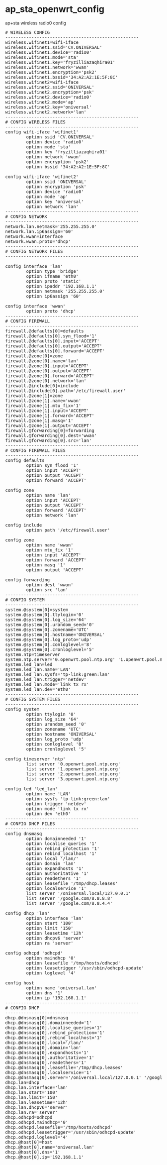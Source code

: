 # ap_sta_openwrt_config
ap+sta wireless radio0 config
<pre>
# WIRELESS CONFIG
---------------------------------------------------
wireless.wifinet1=wifi-iface
wireless.wifinet1.ssid='CV.ONIVERSAL'
wireless.wifinet1.device='radio0'
wireless.wifinet1.mode='sta'
wireless.wifinet1.key='fryzilliazaqhira01'
wireless.wifinet1.network='wwan'
wireless.wifinet1.encryption='psk2'
wireless.wifinet1.bssid='34:A2:A2:1E:5F:8C'
wireless.wifinet2=wifi-iface
wireless.wifinet2.ssid='ONIVERSAL'
wireless.wifinet2.encryption='psk'
wireless.wifinet2.device='radio0'
wireless.wifinet2.mode='ap'
wireless.wifinet2.key='oniversal'
wireless.wifinet2.network='lan'
---------------------------------------------------
# CONFIG WIRELESS FILES
---------------------------------------------------
config wifi-iface 'wifinet1'
        option ssid 'CV.ONIVERSAL'
        option device 'radio0'
        option mode 'sta'
        option key 'fryzilliazaqhira01'
        option network 'wwan'
        option encryption 'psk2'
        option bssid '34:A2:A2:1E:5F:8C'

config wifi-iface 'wifinet2'
        option ssid 'ONIVERSAL'
        option encryption 'psk'
        option device 'radio0'
        option mode 'ap'
        option key 'oniversal'
        option network 'lan'
---------------------------------------------------
# CONFIG NETWORK
---------------------------------------------------
network.lan.netmask='255.255.255.0'
network.lan.ip6assign='60'
network.wwan=interface
network.wwan.proto='dhcp'
---------------------------------------------------
# CONFIG NETWORK FILES
---------------------------------------------------

config interface 'lan'
        option type 'bridge'
        option ifname 'eth0'
        option proto 'static'
        option ipaddr '192.168.1.1'
        option netmask '255.255.255.0'
        option ip6assign '60'

config interface 'wwan'
        option proto 'dhcp'
---------------------------------------------------
# CONFIG FIREWALL
---------------------------------------------------
firewall.@defaults[0]=defaults
firewall.@defaults[0].syn_flood='1'
firewall.@defaults[0].input='ACCEPT'
firewall.@defaults[0].output='ACCEPT'
firewall.@defaults[0].forward='ACCEPT'
firewall.@zone[0]=zone
firewall.@zone[0].name='lan'
firewall.@zone[0].input='ACCEPT'
firewall.@zone[0].output='ACCEPT'
firewall.@zone[0].forward='ACCEPT'
firewall.@zone[0].network='lan'
firewall.@include[0]=include
firewall.@include[0].path='/etc/firewall.user'
firewall.@zone[1]=zone
firewall.@zone[1].name='wwan'
firewall.@zone[1].mtu_fix='1'
firewall.@zone[1].input='ACCEPT'
firewall.@zone[1].forward='ACCEPT'
firewall.@zone[1].masq='1'
firewall.@zone[1].output='ACCEPT'
firewall.@forwarding[0]=forwarding
firewall.@forwarding[0].dest='wwan'
firewall.@forwarding[0].src='lan'
---------------------------------------------------
# CONFIG FIREWALL FILES
---------------------------------------------------
config defaults
        option syn_flood '1'
        option input 'ACCEPT'
        option output 'ACCEPT'
        option forward 'ACCEPT'

config zone
        option name 'lan'
        option input 'ACCEPT'
        option output 'ACCEPT'
        option forward 'ACCEPT'
        option network 'lan'

config include
        option path '/etc/firewall.user'

config zone
        option name 'wwan'
        option mtu_fix '1'
        option input 'ACCEPT'
        option forward 'ACCEPT'
        option masq '1'
        option output 'ACCEPT'

config forwarding
        option dest 'wwan'
        option src 'lan'
---------------------------------------------------
# CONFIG SYSTEM
---------------------------------------------------
system.@system[0]=system
system.@system[0].ttylogin='0'
system.@system[0].log_size='64'
system.@system[0].urandom_seed='0'
system.@system[0].zonename='UTC'
system.@system[0].hostname='ONIVERSAL'
system.@system[0].log_proto='udp'
system.@system[0].conloglevel='8'
system.@system[0].cronloglevel='5'
system.ntp=timeserver
system.ntp.server='0.openwrt.pool.ntp.org' '1.openwrt.pool.ntp.org' '2.openwrt.pool.ntp.org' '3.openwrt.pool.ntp.org'
system.led_lan=led
system.led_lan.name='LAN'
system.led_lan.sysfs='tp-link:green:lan'
system.led_lan.trigger='netdev'
system.led_lan.mode='link tx rx'
system.led_lan.dev='eth0'
---------------------------------------------------
# CONFIG SYSTEM FILES
---------------------------------------------------
config system
        option ttylogin '0'
        option log_size '64'
        option urandom_seed '0'
        option zonename 'UTC'
        option hostname 'ONIVERSAL'
        option log_proto 'udp'
        option conloglevel '8'
        option cronloglevel '5'

config timeserver 'ntp'
        list server '0.openwrt.pool.ntp.org'
        list server '1.openwrt.pool.ntp.org'
        list server '2.openwrt.pool.ntp.org'
        list server '3.openwrt.pool.ntp.org'

config led 'led_lan'
        option name 'LAN'
        option sysfs 'tp-link:green:lan'
        option trigger 'netdev'
        option mode 'link tx rx'
        option dev 'eth0'
---------------------------------------------------
# CONFIG DHCP FILES
---------------------------------------------------
config dnsmasq
        option domainneeded '1'
        option localise_queries '1'
        option rebind_protection '1'
        option rebind_localhost '1'
        option local '/lan/'
        option domain 'lan'
        option expandhosts '1'
        option authoritative '1'
        option readethers '1'
        option leasefile '/tmp/dhcp.leases'
        option localservice '1'
        list server '/oniversal.local/127.0.0.1'
        list server '/google.com/8.8.8.8'
        list server '/google.com/8.8.4.4'

config dhcp 'lan'
        option interface 'lan'
        option start '100'
        option limit '150'
        option leasetime '12h'
        option dhcpv6 'server'
        option ra 'server'

config odhcpd 'odhcpd'
        option maindhcp '0'
        option leasefile '/tmp/hosts/odhcpd'
        option leasetrigger '/usr/sbin/odhcpd-update'
        option loglevel '4'

config host
        option name 'oniversal.lan'
        option dns '1'
        option ip '192.168.1.1'
---------------------------------------------------
# CONFIG DHCP 
---------------------------------------------------
dhcp.@dnsmasq[0]=dnsmasq
dhcp.@dnsmasq[0].domainneeded='1'
dhcp.@dnsmasq[0].localise_queries='1'
dhcp.@dnsmasq[0].rebind_protection='1'
dhcp.@dnsmasq[0].rebind_localhost='1'
dhcp.@dnsmasq[0].local='/lan/'
dhcp.@dnsmasq[0].domain='lan'
dhcp.@dnsmasq[0].expandhosts='1'
dhcp.@dnsmasq[0].authoritative='1'
dhcp.@dnsmasq[0].readethers='1'
dhcp.@dnsmasq[0].leasefile='/tmp/dhcp.leases'
dhcp.@dnsmasq[0].localservice='1'
dhcp.@dnsmasq[0].server='/oniversal.local/127.0.0.1' '/google.com/8.8.8.8' '/google.com/8.8.4.4'
dhcp.lan=dhcp
dhcp.lan.interface='lan'
dhcp.lan.start='100'
dhcp.lan.limit='150'
dhcp.lan.leasetime='12h'
dhcp.lan.dhcpv6='server'
dhcp.lan.ra='server'
dhcp.odhcpd=odhcpd
dhcp.odhcpd.maindhcp='0'
dhcp.odhcpd.leasefile='/tmp/hosts/odhcpd'
dhcp.odhcpd.leasetrigger='/usr/sbin/odhcpd-update'
dhcp.odhcpd.loglevel='4'
dhcp.@host[0]=host
dhcp.@host[0].name='oniversal.lan'
dhcp.@host[0].dns='1'
dhcp.@host[0].ip='192.168.1.1'
</pre>
